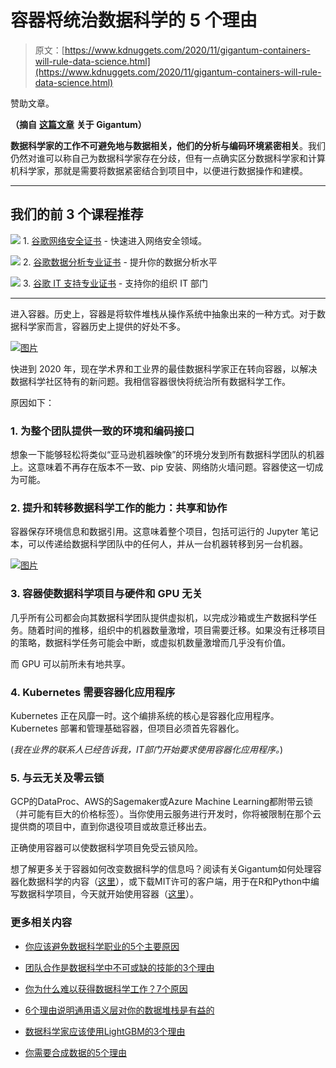 # 容器将统治数据科学的 5 个理由

> 原文：[https://www.kdnuggets.com/2020/11/gigantum-containers-will-rule-data-science.html](https://www.kdnuggets.com/2020/11/gigantum-containers-will-rule-data-science.html)

赞助文章。

**（摘自** [**这篇文章**](https://hubs.li/H0yWZh90) **关于 Gigantum）**

**数据科学家的工作不可避免地与数据相关，他们的分析与编码环境紧密相关**。我们仍然对谁可以称自己为数据科学家存在分歧，但有一点确实区分数据科学家和计算机科学家，那就是需要将数据紧密结合到项目中，以便进行数据操作和建模。

* * *

## 我们的前 3 个课程推荐

![](../Images/0244c01ba9267c002ef39d4907e0b8fb.png) 1\. [谷歌网络安全证书](https://www.kdnuggets.com/google-cybersecurity) - 快速进入网络安全领域。

![](../Images/e225c49c3c91745821c8c0368bf04711.png) 2\. [谷歌数据分析专业证书](https://www.kdnuggets.com/google-data-analytics) - 提升你的数据分析水平

![](../Images/0244c01ba9267c002ef39d4907e0b8fb.png) 3\. [谷歌 IT 支持专业证书](https://www.kdnuggets.com/google-itsupport) - 支持你的组织 IT 部门

* * *

进入容器。历史上，容器是将软件堆栈从操作系统中抽象出来的一种方式。对于数据科学家而言，容器历史上提供的好处不多。

[![图片](../Images/cd34cff8a9408911c0c0f247c1af3316.png)](https://hubs.li/H0yWZh90)

快进到 2020 年，现在学术界和工业界的最佳数据科学家正在转向容器，以解决数据科学社区特有的新问题。我相信容器很快将统治所有数据科学工作。

原因如下：

### **1\. 为整个团队提供一致的环境和编码接口**

想象一下能够轻松将类似“亚马逊机器映像”的环境分发到所有数据科学团队的机器上。这意味着不再存在版本不一致、pip 安装、网络防火墙问题。容器使这一切成为可能。

### **2\. 提升和转移数据科学工作的能力：共享和协作**

容器保存环境信息和数据引用。这意味着整个项目，包括可运行的 Jupyter 笔记本，可以传递给数据科学团队中的任何人，并从一台机器转移到另一台机器。

[![图片](../Images/99d6676280be7aadaa6be037f426f835.png)](https://hubs.li/H0yWZh90)

### **3\. 容器使数据科学项目与硬件和 GPU 无关**

几乎所有公司都会向其数据科学团队提供虚拟机，以完成沙箱或生产数据科学任务。随着时间的推移，组织中的机器数量激增，项目需要迁移。如果没有迁移项目的策略，数据科学任务可能会中断，或虚拟机数量激增而几乎没有价值。

而 GPU 可以前所未有地共享。

### **4\. Kubernetes 需要容器化应用程序**

Kubernetes 正在风靡一时。这个编排系统的核心是容器化应用程序。Kubernetes 部署和管理基础容器，但项目必须首先容器化。

(*我在业界的联系人已经告诉我，IT部门开始要求使用容器化应用程序。*)

### **5\. 与云无关及零云锁**

GCP的DataProc、AWS的Sagemaker或Azure Machine Learning都附带云锁（并可能有巨大的价格标签）。当你使用云服务进行开发时，你将被限制在那个云提供商的项目中，直到你退役项目或故意迁移出去。

正确使用容器可以使数据科学项目免受云锁风险。

想了解更多关于容器如何改变数据科学的信息吗？阅读有关Gigantum如何处理容器化数据科学的内容（[这里](https://hubs.li/H0yWZh90)），或下载MIT许可的客户端，用于在R和Python中编写数据科学项目，今天就开始使用容器（[这里](https://hubs.li/H0yW-Fv0)）。

### 更多相关内容

+   [你应该避免数据科学职业的5个主要原因](https://www.kdnuggets.com/2022/04/top-5-reasons-avoid-data-science-career.html)

+   [团队合作是数据科学中不可或缺的技能的3个理由](https://www.kdnuggets.com/2022/05/3-reasons-teamwork-essential-skill-data-science.html)

+   [你为什么难以获得数据科学工作？7个原因](https://www.kdnuggets.com/7-reasons-why-youre-struggling-to-land-a-data-science-job)

+   [6个理由说明通用语义层对你的数据堆栈是有益的](https://www.kdnuggets.com/2024/01/cube-6-reasons-why-a-universal-semantic-layer-is-beneficial)

+   [数据科学家应该使用LightGBM的3个理由](https://www.kdnuggets.com/2022/01/data-scientists-reasons-lightgbm.html)

+   [你需要合成数据的5个理由](https://www.kdnuggets.com/2023/02/5-reasons-need-synthetic-data.html)
